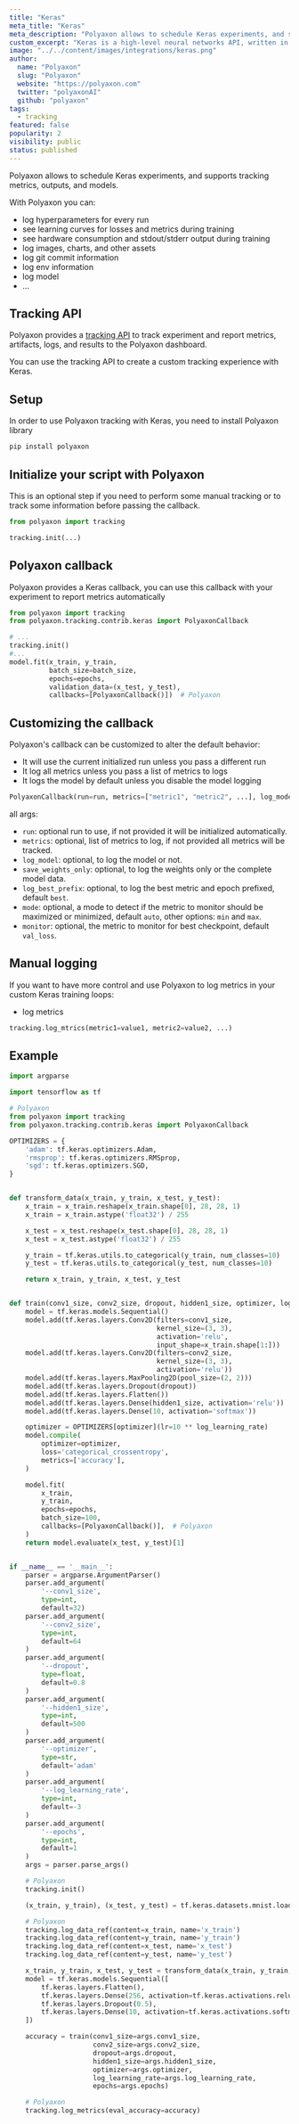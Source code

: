 ```yaml
---
title: "Keras"
meta_title: "Keras"
meta_description: "Polyaxon allows to schedule Keras experiments, and supports tracking metrics, outputs, and models natively."
custom_excerpt: "Keras is a high-level neural networks API, written in Python and capable of running on top of TensorFlow, CNTK, or Theano."
image: "../../content/images/integrations/keras.png"
author:
  name: "Polyaxon"
  slug: "Polyaxon"
  website: "https://polyaxon.com"
  twitter: "polyaxonAI"
  github: "polyaxon"
tags:
  - tracking
featured: false
popularity: 2
visibility: public
status: published
---
```


Polyaxon allows to schedule Keras experiments, and supports tracking metrics, outputs, and models.

With Polyaxon you can:

 * log hyperparameters for every run
 * see learning curves for losses and metrics during training
 * see hardware consumption and stdout/stderr output during training
 * log images, charts, and other assets
 * log git commit information
 * log env information
 * log model
 * ...

## Tracking API

Polyaxon provides a [tracking API](/docs/experimentation/tracking/) to track experiment and report metrics, artifacts, logs, and results to the Polyaxon dashboard.

You can use the tracking API to create a custom tracking experience with Keras.

## Setup

In order to use Polyaxon tracking with Keras, you need to install Polyaxon library

```bash
pip install polyaxon
```

## Initialize your script with Polyaxon

This is an optional step if you need to perform some manual tracking or to track some information before passing the callback.

```python
from polyaxon import tracking

tracking.init(...)
```

## Polyaxon callback

Polyaxon provides a Keras callback, you can use this callback with your experiment to report metrics automatically

```python
from polyaxon import tracking
from polyaxon.tracking.contrib.keras import PolyaxonCallback

# ...
tracking.init()
#...
model.fit(x_train, y_train,
          batch_size=batch_size,
          epochs=epochs,
          validation_data=(x_test, y_test),
          callbacks=[PolyaxonCallback()])  # Polyaxon
```

## Customizing the callback

Polyaxon's callback can be customized to alter the default behavior:

 * It will use the current initialized run unless you pass a different run
 * It log all metrics unless you pass a list of metrics to logs
 * It logs the model by default unless you disable the model logging
 
```python
PolyaxonCallback(run=run, metrics=["metric1", "metric2", ...], log_model=False)
```

all args:

 * `run`: optional run to use, if not provided it will be initialized automatically. 
 * `metrics`: optional, list of metrics to log, if not provided all metrics will be tracked.
 * `log_model`: optional, to log the model or not.
 * `save_weights_only`: optional, to log the weights only or the complete model data.
 * `log_best_prefix`: optional, to log the best metric and epoch prefixed, default `best`.
 * `mode`: optional, a mode to detect if the metric to monitor should be maximized or minimized, default `auto`, other options: `min` and `max`.
 * `monitor`: optional, the metric to monitor for best checkpoint, default `val_loss`.

## Manual logging

If you want to have more control and use Polyaxon to log metrics in your custom Keras training loops:

 * log metrics

```python
tracking.log_mtrics(metric1=value1, metric2=value2, ...)
```

## Example

```python
import argparse

import tensorflow as tf

# Polyaxon
from polyaxon import tracking
from polyaxon.tracking.contrib.keras import PolyaxonCallback

OPTIMIZERS = {
    'adam': tf.keras.optimizers.Adam,
    'rmsprop': tf.keras.optimizers.RMSprop,
    'sgd': tf.keras.optimizers.SGD,
}


def transform_data(x_train, y_train, x_test, y_test):
    x_train = x_train.reshape(x_train.shape[0], 28, 28, 1)
    x_train = x_train.astype('float32') / 255

    x_test = x_test.reshape(x_test.shape[0], 28, 28, 1)
    x_test = x_test.astype('float32') / 255

    y_train = tf.keras.utils.to_categorical(y_train, num_classes=10)
    y_test = tf.keras.utils.to_categorical(y_test, num_classes=10)

    return x_train, y_train, x_test, y_test


def train(conv1_size, conv2_size, dropout, hidden1_size, optimizer, log_learning_rate, epochs):
    model = tf.keras.models.Sequential()
    model.add(tf.keras.layers.Conv2D(filters=conv1_size,
                                     kernel_size=(3, 3),
                                     activation='relu',
                                     input_shape=x_train.shape[1:]))
    model.add(tf.keras.layers.Conv2D(filters=conv2_size,
                                     kernel_size=(3, 3),
                                     activation='relu'))
    model.add(tf.keras.layers.MaxPooling2D(pool_size=(2, 2)))
    model.add(tf.keras.layers.Dropout(dropout))
    model.add(tf.keras.layers.Flatten())
    model.add(tf.keras.layers.Dense(hidden1_size, activation='relu'))
    model.add(tf.keras.layers.Dense(10, activation='softmax'))

    optimizer = OPTIMIZERS[optimizer](lr=10 ** log_learning_rate)
    model.compile(
        optimizer=optimizer,
        loss='categorical_crossentropy',
        metrics=['accuracy'],
    )

    model.fit(
        x_train,
        y_train,
        epochs=epochs,
        batch_size=100,
        callbacks=[PolyaxonCallback()],  # Polyaxon
    )
    return model.evaluate(x_test, y_test)[1]


if __name__ == '__main__':
    parser = argparse.ArgumentParser()
    parser.add_argument(
        '--conv1_size',
        type=int,
        default=32)
    parser.add_argument(
        '--conv2_size',
        type=int,
        default=64
    )
    parser.add_argument(
        '--dropout',
        type=float,
        default=0.8
    )
    parser.add_argument(
        '--hidden1_size',
        type=int,
        default=500
    )
    parser.add_argument(
        '--optimizer',
        type=str,
        default='adam'
    )
    parser.add_argument(
        '--log_learning_rate',
        type=int,
        default=-3
    )
    parser.add_argument(
        '--epochs',
        type=int,
        default=1
    )
    args = parser.parse_args()

    # Polyaxon
    tracking.init()

    (x_train, y_train), (x_test, y_test) = tf.keras.datasets.mnist.load_data()

    # Polyaxon
    tracking.log_data_ref(content=x_train, name='x_train')
    tracking.log_data_ref(content=y_train, name='y_train')
    tracking.log_data_ref(content=x_test, name='x_test')
    tracking.log_data_ref(content=y_test, name='y_test')

    x_train, y_train, x_test, y_test = transform_data(x_train, y_train, x_test, y_test)
    model = tf.keras.models.Sequential([
        tf.keras.layers.Flatten(),
        tf.keras.layers.Dense(256, activation=tf.keras.activations.relu),
        tf.keras.layers.Dropout(0.5),
        tf.keras.layers.Dense(10, activation=tf.keras.activations.softmax)
    ])

    accuracy = train(conv1_size=args.conv1_size,
                     conv2_size=args.conv2_size,
                     dropout=args.dropout,
                     hidden1_size=args.hidden1_size,
                     optimizer=args.optimizer,
                     log_learning_rate=args.log_learning_rate,
                     epochs=args.epochs)

    # Polyaxon
    tracking.log_metrics(eval_accuracy=accuracy)
```
